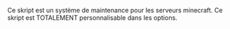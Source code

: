 Ce skript est un système de maintenance pour les serveurs minecraft.
Ce skript est TOTALEMENT personnalisable dans les options.
